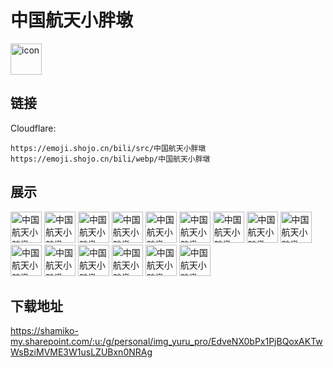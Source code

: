 # 中国航天小胖墩
<img src="https://emoji.shojo.cn/bili/src/中国航天小胖墩/icon.png" width="50" height="50" alt="icon">

## 链接
Cloudflare:
```
https://emoji.shojo.cn/bili/src/中国航天小胖墩
https://emoji.shojo.cn/bili/webp/中国航天小胖墩
```
## 展示
<img src="https://emoji.shojo.cn/bili/src/中国航天小胖墩/中国航天小胖墩-开心.png" width="50" height="50" alt="中国航天小胖墩-开心">
<img src="https://emoji.shojo.cn/bili/src/中国航天小胖墩/中国航天小胖墩-诶嘿.png" width="50" height="50" alt="中国航天小胖墩-诶嘿">
<img src="https://emoji.shojo.cn/bili/src/中国航天小胖墩/中国航天小胖墩-委屈.png" width="50" height="50" alt="中国航天小胖墩-委屈">
<img src="https://emoji.shojo.cn/bili/src/中国航天小胖墩/中国航天小胖墩-纳尼.png" width="50" height="50" alt="中国航天小胖墩-纳尼">
<img src="https://emoji.shojo.cn/bili/src/中国航天小胖墩/中国航天小胖墩-哇哦.png" width="50" height="50" alt="中国航天小胖墩-哇哦">
<img src="https://emoji.shojo.cn/bili/src/中国航天小胖墩/中国航天小胖墩-燃起来了.png" width="50" height="50" alt="中国航天小胖墩-燃起来了">
<img src="https://emoji.shojo.cn/bili/src/中国航天小胖墩/中国航天小胖墩-受伤的是我.png" width="50" height="50" alt="中国航天小胖墩-受伤的是我">
<img src="https://emoji.shojo.cn/bili/src/中国航天小胖墩/中国航天小胖墩-无语.png" width="50" height="50" alt="中国航天小胖墩-无语">
<img src="https://emoji.shojo.cn/bili/src/中国航天小胖墩/中国航天小胖墩-自拍.png" width="50" height="50" alt="中国航天小胖墩-自拍">
<img src="https://emoji.shojo.cn/bili/src/中国航天小胖墩/中国航天小胖墩-我先躺.png" width="50" height="50" alt="中国航天小胖墩-我先躺">
<img src="https://emoji.shojo.cn/bili/src/中国航天小胖墩/中国航天小胖墩-唱歌.png" width="50" height="50" alt="中国航天小胖墩-唱歌">
<img src="https://emoji.shojo.cn/bili/src/中国航天小胖墩/中国航天小胖墩-冲啊.png" width="50" height="50" alt="中国航天小胖墩-冲啊">
<img src="https://emoji.shojo.cn/bili/src/中国航天小胖墩/中国航天小胖墩-溜了溜了.png" width="50" height="50" alt="中国航天小胖墩-溜了溜了">
<img src="https://emoji.shojo.cn/bili/src/中国航天小胖墩/中国航天小胖墩-期待.png" width="50" height="50" alt="中国航天小胖墩-期待">
<img src="https://emoji.shojo.cn/bili/src/中国航天小胖墩/中国航天小胖墩-睡了睡了.png" width="50" height="50" alt="中国航天小胖墩-睡了睡了">

## 下载地址

https://shamiko-my.sharepoint.com/:u:/g/personal/img_yuru_pro/EdveNX0bPx1PjBQoxAKTwWsBziMVME3W1usLZUBxn0NRAg